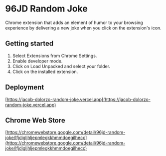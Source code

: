 # 96JD Random Joke

Chrome extension that adds an element of humor to your browsing experience by delivering a new joke when you click on the extension's icon.

## Getting started

1. Select Extensions from Chrome Settings.
2. Enable developer mode.
3. Click on Load Unpacked and select your folder.
4. Click on the installed extension.

## Deployment

[https://jacob-dolorzo-random-joke.vercel.app](https://jacob-dolorzo-random-joke.vercel.app)

## Chrome Web Store

[https://chromewebstore.google.com/detail/96jd-random-joke/lfjdigljhljepmlegkkhmmdoegilhecc](https://chromewebstore.google.com/detail/96jd-random-joke/lfjdigljhljepmlegkkhmmdoegilhecc)
